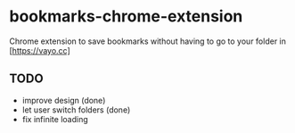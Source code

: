 # bookmarks-chrome-extension

Chrome extension to save bookmarks without having to go to your folder in [https://vayo.cc]

## TODO

- improve design (done)
- let user switch folders (done)
- fix infinite loading
